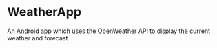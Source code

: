 # WeatherApp
An Android app which uses the OpenWeather API to display the current weather and forecast
